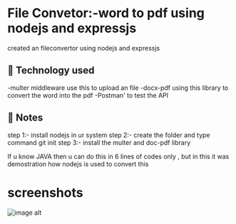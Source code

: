 # File Convetor:-word to pdf using nodejs and expressjs
created an fileconvertor using nodejs and expressjs 

## 🚀 Technology used

-multer middleware 
use this to upload an file 
-docx-pdf
using this library to convert the word into the pdf
-Postman'
to test the API


## 📝 Notes
step 1:- install nodejs in ur system
step 2:- create the folder and type command git init
step 3:- install the multer and doc-pdf library 

If u know JAVA then u can do this in 6 lines of codes only , but in this it was demostration how nodejs is used to convert this
# screenshots
![image alt]()
